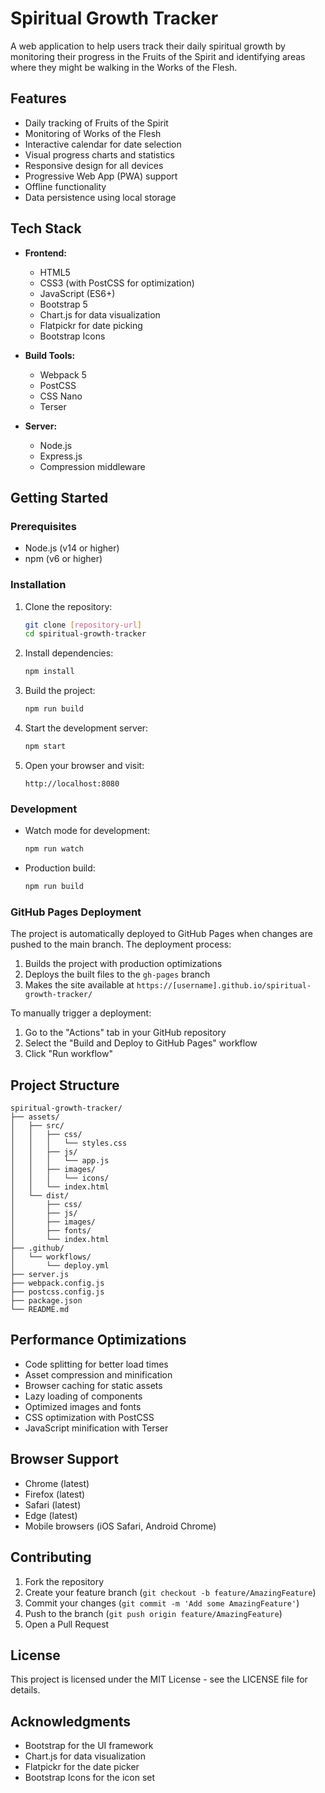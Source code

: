 # Spiritual Growth Tracker

A web application to help users track their daily spiritual growth by monitoring their progress in the Fruits of the Spirit and identifying areas where they might be walking in the Works of the Flesh.

## Features

- Daily tracking of Fruits of the Spirit
- Monitoring of Works of the Flesh
- Interactive calendar for date selection
- Visual progress charts and statistics
- Responsive design for all devices
- Progressive Web App (PWA) support
- Offline functionality
- Data persistence using local storage

## Tech Stack

- **Frontend:**
  - HTML5
  - CSS3 (with PostCSS for optimization)
  - JavaScript (ES6+)
  - Bootstrap 5
  - Chart.js for data visualization
  - Flatpickr for date picking
  - Bootstrap Icons

- **Build Tools:**
  - Webpack 5
  - PostCSS
  - CSS Nano
  - Terser

- **Server:**
  - Node.js
  - Express.js
  - Compression middleware

## Getting Started

### Prerequisites

- Node.js (v14 or higher)
- npm (v6 or higher)

### Installation

1. Clone the repository:
   ```bash
   git clone [repository-url]
   cd spiritual-growth-tracker
   ```

2. Install dependencies:
   ```bash
   npm install
   ```

3. Build the project:
   ```bash
   npm run build
   ```

4. Start the development server:
   ```bash
   npm start
   ```

5. Open your browser and visit:
   ```
   http://localhost:8080
   ```

### Development

- Watch mode for development:
  ```bash
  npm run watch
  ```

- Production build:
  ```bash
  npm run build
  ```

### GitHub Pages Deployment

The project is automatically deployed to GitHub Pages when changes are pushed to the main branch. The deployment process:

1. Builds the project with production optimizations
2. Deploys the built files to the `gh-pages` branch
3. Makes the site available at `https://[username].github.io/spiritual-growth-tracker/`

To manually trigger a deployment:
1. Go to the "Actions" tab in your GitHub repository
2. Select the "Build and Deploy to GitHub Pages" workflow
3. Click "Run workflow"

## Project Structure

```
spiritual-growth-tracker/
├── assets/
│   ├── src/
│   │   ├── css/
│   │   │   └── styles.css
│   │   ├── js/
│   │   │   └── app.js
│   │   ├── images/
│   │   │   └── icons/
│   │   └── index.html
│   └── dist/
│       ├── css/
│       ├── js/
│       ├── images/
│       ├── fonts/
│       └── index.html
├── .github/
│   └── workflows/
│       └── deploy.yml
├── server.js
├── webpack.config.js
├── postcss.config.js
├── package.json
└── README.md
```

## Performance Optimizations

- Code splitting for better load times
- Asset compression and minification
- Browser caching for static assets
- Lazy loading of components
- Optimized images and fonts
- CSS optimization with PostCSS
- JavaScript minification with Terser

## Browser Support

- Chrome (latest)
- Firefox (latest)
- Safari (latest)
- Edge (latest)
- Mobile browsers (iOS Safari, Android Chrome)

## Contributing

1. Fork the repository
2. Create your feature branch (`git checkout -b feature/AmazingFeature`)
3. Commit your changes (`git commit -m 'Add some AmazingFeature'`)
4. Push to the branch (`git push origin feature/AmazingFeature`)
5. Open a Pull Request

## License

This project is licensed under the MIT License - see the LICENSE file for details.

## Acknowledgments

- Bootstrap for the UI framework
- Chart.js for data visualization
- Flatpickr for the date picker
- Bootstrap Icons for the icon set 